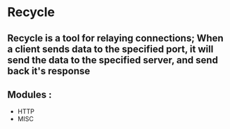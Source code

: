 # Recycle
## Recycle is a tool for relaying connections; When a client sends data to the specified port, it will send the data to the specified server, and send back it's response
## Modules : <br>
- HTTP<br>
- MISC